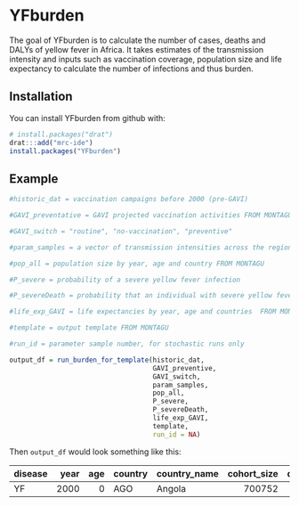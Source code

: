 
<!-- README.md is generated from README.Rmd. Please edit that file -->
YFburden
========

The goal of YFburden is to calculate the number of cases, deaths and DALYs of yellow fever in Africa. It takes estimates of the transmission intensity and inputs such as vaccination coverage, population size and life expectancy to calculate the number of infections and thus burden.

Installation
------------

You can install YFburden from github with:

``` r
# install.packages("drat")
drat:::add("mrc-ide")
install.packages("YFburden")
```

Example
-------

``` r
#historic_dat = vaccination campaigns before 2000 (pre-GAVI)

#GAVI_preventative = GAVI projected vaccination activities FROM MONTAGU

#GAVI_switch = "routine", "no-vaccination", "preventive"

#param_samples = a vector of transmission intensities across the region

#pop_all = population size by year, age and country FROM MONTAGU

#P_severe = probability of a severe yellow fever infection

#P_severeDeath = probability that an individual with severe yellow fever dies

#life_exp_GAVI = life expectancies by year, age and countries  FROM MONTAGU

#template = output template FROM MONTAGU

#run_id = parameter sample number, for stochastic runs only

output_df = run_burden_for_template(historic_dat,
                                    GAVI_preventive,
                                    GAVI_switch,
                                    param_samples,
                                    pop_all,
                                    P_severe,
                                    P_severeDeath,
                                    life_exp_GAVI,
                                    template,
                                    run_id = NA)
```

Then `output_df` would look something like this:

| disease |  year|  age| country | country\_name |  cohort\_size|  deaths|  cases|  dalys|
|:--------|-----:|----:|:--------|:--------------|-------------:|-------:|------:|------:|
| YF      |  2000|    0| AGO     | Angola        |        700752|      13|     27|    715|
